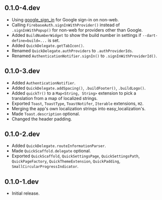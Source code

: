 ## 0.1.0-4.dev

* Using [google_sign_in](https://pub.dev/packages/google_sign_in) for Google sign-in on non-web.
* Calling `FirebaseAuth.signInWithProvider()` instead of `.signInWithPopup()` for non-web for providers other than Google.
* Added `BuildNumberWidget` to show the build number in settings if `--dart-define=build=...` is set.
* Added `QuickDelegate.getTabIcon()`.
* Renamed `QuickDelegate.authProviders` to `.authProviderIds`.
* Renamed `AuthenticationNotifier.signIn()` to `.signInWithProviderId()`.

## 0.1.0-3.dev

* Added `AuthenticationNotifier`.
* Added `QuickDelegate.addSpacing()`, `.buildFooter()`, `.buildLogo()`.
* Added `quickTr()` to a `Map<String, String>` extension to pick a translation from a map of localized strings.
* Exported `Toast`, `ToastType`, `ToastNotifer`, `Iterable` extensions, `H2`.
* Merging the app's own localization strings into easy_localization's.
* Made `Toast.description` optional.
* Changed the header padding.

## 0.1.0-2.dev

* Added `QuickDelegate.routeInformationParser`.
* Made `QuickScaffold.delegate` optional.
* Exported `QuickScaffold`, `QuickSettingsPage`, `QuickSettingsPath`,
  `QuickPageFactory`, `QuickThemeExtension`, `QuickPadding`, `SmallCircularProgressIndicator`. 

## 0.1.0-1.dev

* Initial release.
